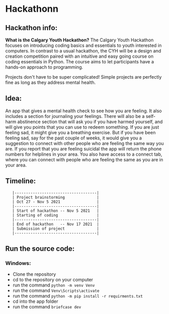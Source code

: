 # Hackathonn

## Hackathon info:

**What is the Calgary Youth Hackathon?**
The Calgary Youth Hackathon focuses on introducing coding basics and essentials to youth interested in computers. In contrast to a usual hackathon, the CYH will be a design and creation competition paired with an intuitive and easy going course on coding essentials in Python. The course aims to let participants have a hands-on approach to programming.

Projects don't have to be super complicated! Simple projects are perfectly fine as long as they address mental health.


## Idea:

An app that gives a mental health check to see how you are feeling. It also includes a section for journaling your feelings. There will also be a self-harm abstinence section that will ask you if you have harmed yourself, and will give you points that you can use to redeem something. If you are just feeling sad, it might give you a breathing exercise. But if you have been feeling sad, say for the past couple of weeks, it would give you a suggestion to connect with other people who are feeling the same way you are. If you report that you are feeling suicidal the app will return the phone numbers for helplines in your area. You also have access to a connect tab, where you can connect with people who are feeling the same as you are in your area.

## Timeline:
```
   |------------------------------------|
   | Project brainstorming              |
   | Oct 27 - Nov 5 2021                |
   |------------------------------------|
   | Start of hackathon -- Nov 5 2021   |
   | Starting of coding                 |
   |------------------------------------|
   | End of hackathon   -- Nov 17 2021  |
   | Submission of project              |
   |------------------------------------|
```

## Run the source code:

### Windows:

- Clone the repository
- cd to the repository on your computer
- run the command `python -m venv Venv`
- run the command `Venv\Scripts\activate`
- run the command `python -m pip install -r requirments.txt`
- cd into the app folder
- run the command `briefcase dev`
